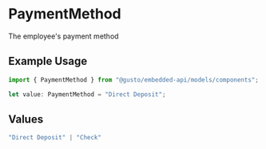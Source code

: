 # PaymentMethod

The employee's payment method

## Example Usage

```typescript
import { PaymentMethod } from "@gusto/embedded-api/models/components";

let value: PaymentMethod = "Direct Deposit";
```

## Values

```typescript
"Direct Deposit" | "Check"
```